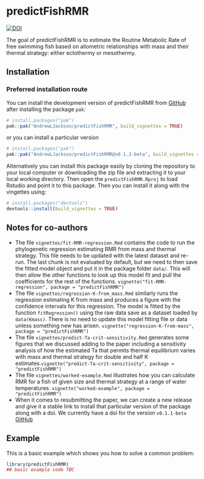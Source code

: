 
# predictFishRMR

<!-- badges: start -->
[![DOI](https://zenodo.org/badge/1008301182.svg)](https://doi.org/10.5281/zenodo.16409669)
<!-- badges: end -->

The goal of predictFishRMR is to estimate the Routine Metabolic Rate of free swimming fish based on allometric relationships with mass and their thermal strategy: either ectothermy or mesothermy. 


## Installation


### Preferred installation route

You can install the development version of predictFishRMR from [GitHub](https://github.com/AndrewLJackson/predictFishRMR) after installing the package `pak`:

``` r
# install.packages("pak")
pak::pak("AndrewLJackson/predictFishRMR", build_vignettes = TRUE)
```

or you can install a particular version

``` r
# install.packages("pak")
pak::pak("AndrewLJackson/predictFishRMR@v0.1.2-beta", build_vignettes = TRUE)
```

Alternatively you can install this package easily by cloning the repository to your local computer or downloading the zip file and extracting it to your local working directory. Then open the `predictFishRMR.Rproj` to load Rstudio and point it to this package. Then you can install it along with the vingettes using:

``` r
# install.packages("devtools")
devtools::install(build_vignettes = TRUE)
```

## Notes for co-authors

+ The file `vignettes/fit-RMR-regression.Rmd` contains the code to run the phylogenetic regression estimating RMR from mass and thermal strategy. This file needs to be updated with the latest dataset and re-run. The last chunk is not evaluated by default, but we need to then save the fitted model object and put it in the package folder `data/`. This will then allow the other functions to look up this model fit and pull the coefficients for the rest of the functions. `vignette("fit-RMR-regression", package = "predictFishRMR")`
+ The file `vignettes/regression-K-from_mass.Rmd` similarly runs the regression estimating K from mass and produces a figure with the confidence intervals for this regression. The model is fitted by the function `fitRegression()` using the raw data save as a dataset loaded by `data(Kmass)`. There is no need to update this model fitting file or data unless something new has arisen. `vignette("regression-K-from-mass", package = "predictFishRMR")`
+ The file `vignettes/predict-Ta-crit-sensitivity.Rmd` generates some figures that we discussed adding to the paper including a sensitivity analysis of how the estimated Ta that permits thermal equilibrium varies with mass and thermal strategy for double and half K estimates.`vignette("predict-Ta-crit-sensitivity", package = "predictFishRMR")`
+ The file `vignettes/worked-example.Rmd` illustrates how you can calculate RMR for a fish of given size and thermal strategy at a range of water temperatures. `vignette("worked-example", package = "predictFishRMR")`
+ When it comes to resubmitting the paper, we can create a new release and give it a stable link to install that particular version of the package along with a doi. We currently have a doi for the version `v0.1.1-beta` [GitHub](https://github.com/AndrewLJackson/predictFishRMR)


## Example

This is a basic example which shows you how to solve a common problem:

``` r
library(predictFishRMR)
## basic example code TBC
```

